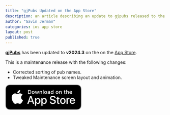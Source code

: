 ```yaml
---
title: "gjPubs Updated on the App Store"
description: an article describing an update to gjpubs released to the app store
author: "Gavin Jerman"
categories: ios app store
layout: post
published: true
---
```


[**gjPubs**](/gjPubs) has been updated to **v2024.3** on the on the [App Store](https://apps.apple.com/gb/app/gjice/id6475642254?platform=iphone).  


This is a maintenance release with the following changes:
- Corrected sorting of pub names.
- Tweaked Maintenance screen layout and animation.

[![download](/images/Download_on_the_App_Store_Badge_US-UK_RGB_blk_092917.svg)](https://apps.apple.com/gb/app/gjice/id6475642254?platform=iphone)
